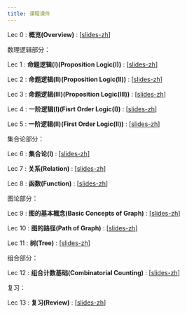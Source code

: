 ```yaml
---
title: 课程课件
---
```


Lec 0
: **概览(Overview)**
  :  \[[slides-zh](https://basics.sjtu.edu.cn/~yangqizhe/pdf/dm2025s/slides/DMLec0-handout.pdf)\]


数理逻辑部分：

Lec 1
: **命题逻辑(I)(Proposition Logic(I))**
  :  \[[slides-zh](https://basics.sjtu.edu.cn/~yangqizhe/pdf/dm2025s/slides/DMLec1-handout.pdf)\]

Lec 2
: **命题逻辑(II)(Proposition Logic(II))**
  :  \[[slides-zh](https://basics.sjtu.edu.cn/~yangqizhe/pdf/dm2025s/slides/DMLec2-handout.pdf)\]

Lec 3
: **命题逻辑(III)(Proposition Logic(III))**
  :  \[[slides-zh](https://basics.sjtu.edu.cn/~yangqizhe/pdf/dm2025s/slides/DMLec3-handout.pdf)\]

Lec 4
: **一阶逻辑(I)(Fisrt Order Logic(I))**
  :  \[[slides-zh](https://basics.sjtu.edu.cn/~yangqizhe/pdf/dm2025s/slides/DMLec4-handout.pdf)\]

Lec 5
: **一阶逻辑(II)(First Order Logic(II))**
  :  \[[slides-zh](https://basics.sjtu.edu.cn/~yangqizhe/pdf/dm2025s/slides/DMLec5-handout.pdf)\]



集合论部分：

Lec 6
: **集合论(I)**
  :  \[[slides-zh](https://basics.sjtu.edu.cn/~yangqizhe/pdf/dm2025s/slides/DMLec6-handout.pdf)\]

Lec 7
: **关系(Relation)**
  :  \[[slides-zh](https://basics.sjtu.edu.cn/~yangqizhe/pdf/dm2025s/slides/DMLec7-handout.pdf)\]

Lec 8
: **函数(Function)**
  :  \[[slides-zh](https://basics.sjtu.edu.cn/~yangqizhe/pdf/dm2025s/slides/DMLec8-handout.pdf)\]


图论部分：

Lec 9
: **图的基本概念(Basic Concepts of Graph)**
  :  \[[slides-zh](https://basics.sjtu.edu.cn/~yangqizhe/pdf/dm2025s/slides/DMLec9-handout.pdf)\]

Lec 10
: **图的路径(Path of Graph)**
  :  \[[slides-zh](https://basics.sjtu.edu.cn/~yangqizhe/pdf/dm2025s/slides/DMLec10-handout.pdf)\]

Lec 11
: **树(Tree)**
  :  \[[slides-zh](https://basics.sjtu.edu.cn/~yangqizhe/pdf/dm2025s/slides/DMLec11-handout.pdf)\]


组合部分：

Lec 12
: **组合计数基础(Combinatorial Counting)**
  :  \[[slides-zh](https://basics.sjtu.edu.cn/~yangqizhe/pdf/dm2025s/slides/DMLec12-handout.pdf)\]

复习：

Lec 13
: **复习(Review)**
  :  \[[slides-zh](https://basics.sjtu.edu.cn/~yangqizhe/pdf/dm2025s/slides/DMLec13-handout.pdf)\]